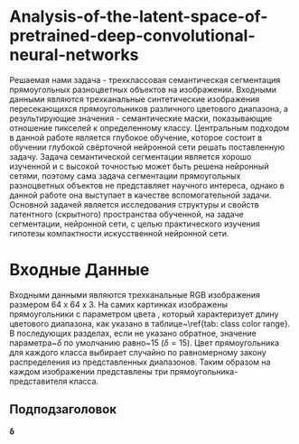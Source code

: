 # Analysis-of-the-latent-space-of-pretrained-deep-convolutional-neural-networks
Решаемая нами задача - трехклассовая семантическая сегментация прямоугольных разноцветных объектов на изображении.
Входными данными являются трехканальные синтетические изображения пересекающихся прямоугольников различного цветового диапазона, а результирующие значения - семантические маски, показывающие отношение пикселей к определенному классу. Центральным подходом в данной работе является глубокое обучение, которое состоит в обучении глубокой свёрточной нейронной сети решать поставленную задачу. 
Задача семантической сегментации является хорошо изученной и с высокой точностью может быть решена нейронный сетями, поэтому сама задача сегментации прямоугольных разноцветных объектов не представляет научного интереса, однако в данной работе она выступает в качестве вспомогательной задачи.
Основной задачей является исследования структуры и свойств латентного (скрытного) пространства обученной, на задаче сегментации, нейронной сети, с целью практического изучения гипотезы компактности искусственной нейронной сети.

# Входные Данные
Входными данными являются трехканальные RGB изображения размером 64 х 64 х 3. На самих картинках изображены прямоугольники с параметром цвета , который характеризует длину цветового диапазона, как указано в таблице~\ref{tab: class color range}. В последующих разделах, если не указано обратное, значение параметра~$\delta$ по умолчанию равно~$15$ ($\delta = 15$). Цвет прямоугольника для каждого класса выбирает случайно по равномерному закону распределения из представленных диапазонов. Таким образом на каждом изображении представлены три прямоугольника-представителя класса. 

## Подподзаголовок 
  <strong>&delta;
